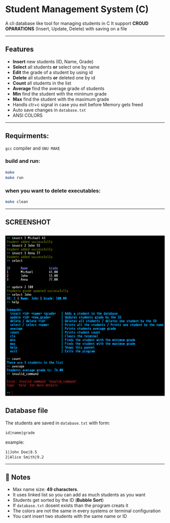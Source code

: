 # Student Management System (C)

A cli database like tool for managing students in C
It support **CROUD OPARATIONS**
(Insert, Update, Delete) with saving on a file

---

## Features
- **Insert** new students (ID, Name, Grade)
- **Select** all students **or** select one by name
- **Edit** the grade of a student by using id
- **Delete** all students **or** deleted one by id
- **Count** all students in the list
- **Average** find the average grade of students
- **Min** find the student with the minimum grade
- **Max** find the student with the maximum grade
- Handls ctr+c signal in case you exit before Memory gets freed
- Auto save changes in `database.txt`
- ANSI COLORS

---

## Requirments:
`gcc` compiler and `GNU MAKE`

### build and run:
```bash
make 
make run
```
### when you want to delete executables:
```bash
make clean
```
---

## SCREENSHOT
![alt text](https://github.com/skinwalker3654/C_DATABASE/blob/main/.github/SCREENSHOT.png?raw=true)
---

## Database file
The students are saved in `database.txt` with form:

```
id|name|grade
```

example:

```
1|John Doe|8.5
2|Alice Smith|9.2
```

---

## 📌 Notes
- Max name size: **49 characters**.
- It uses linked list so you can add as much students as you want
- Students get sorted by the ID (**Bubble Sort**) 
- If `database.txt` dosent exists than the program creats it 
- The colors are not the same in every systems or terminal configuration
- You cant insert two students with the same name or ID 
